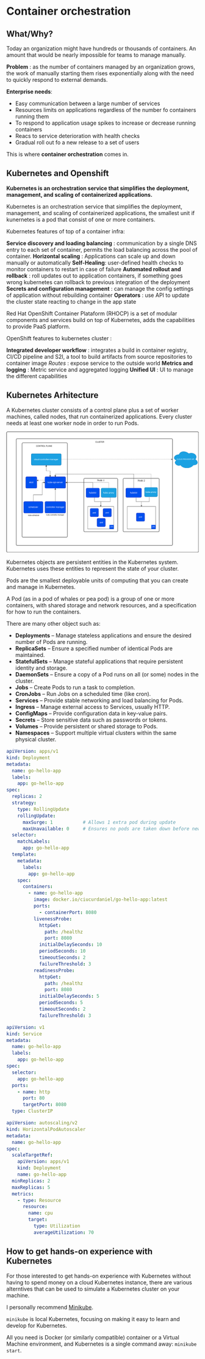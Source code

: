 # Container orchestration

## What/Why?

Today an organization might have hundreds or thousands of containers. An amount that would be nearly impossible for teams to manage manually. 

**Problem** : as the number of containers managed by an organization grows, the work of manually starting them rises exponentially along with the need to quickly respond to external demands.

**Enterprise needs**:

* Easy communication between a large number of services
* Resources limits on applications regardless of the number fo containers running them
* To respond to application usage spikes to increase or decrease running containers
* Reacs to service deterioration with health checks
* Gradual roll out fo a new release to a set of users

This is where **container orchestration** comes in.

## Kubernetes and Openshift

**Kubernetes is an orchestration service that simplifies the deployment, management, and scaling of containerized applications.**

Kubernetes is an orchestration service that simplifies the deployment, management, and scaling of containerized applications, the smallest unit if kunernetes is a pod that consist of one or more containers.

Kubernetes features of top of a container infra:

**Service discovery and loading balancing** : communication by a single DNS entry to each set of container, permits the load balancing across the pool of container.
**Horizontal scaling** : Applications can scale up and down manually or automatically
**Self-Healing**: user-defined health checks to monitor containers to restart in case of failure
**Automated rollout and rollback** : roll updates out to application containers, if something goes wrong kubernetes can rollback to previous integration of the deployment
**Secrets and configuration management** : can manage the config settings of application without rebuilding container
**Operators** : use API to update the cluster state reacting to change in the app state

Red Hat OpenShift Container Plataform (RHOCP) is a set of modular components and services build on top of Kubernetes, adds the capabilities to provide PaaS platform.

OpenShift features to kubernetes cluster :

**Integrated developer workflow** : integrates a build in container registry, CI/CD pipeline and S2I, a tool to build artifacts from source repositories to container image
*Routes* : expose service to the outside world
**Metrics and logging** : Metric service and aggregated logging
**Unified UI** : UI to manage the different capabilities


## Kubernetes Arhitecture

A Kubernetes cluster consists of a control plane plus a set of worker machines, called nodes, that run containerized applications. Every cluster needs at least one worker node in order to run Pods.

![Kubernetes cluster arhitecture](../_img/kubernetes-cluster-architecture.svg "Kubernetes cluster arhitecture")

Kubernetes objects are persistent entities in the Kubernetes system. Kubernetes uses these entities to represent the state of your cluster.

Pods are the smallest deployable units of computing that you can create and manage in Kubernetes.

A Pod (as in a pod of whales or pea pod) is a group of one or more containers, with shared storage and network resources, and a specification for how to run the containers.

There are many other object such as:

*	**Deployments** – Manage stateless applications and ensure the desired number of Pods are running.
*	**ReplicaSets** – Ensure a specified number of identical Pods are maintained.
*	**StatefulSets** – Manage stateful applications that require persistent identity and storage.
*	**DaemonSets** – Ensure a copy of a Pod runs on all (or some) nodes in the cluster.
*	**Jobs** – Create Pods to run a task to completion.
*	**CronJobs** – Run Jobs on a scheduled time (like cron).
*	**Services** – Provide stable networking and load balancing for Pods.
*	**Ingress** – Manage external access to Services, usually HTTP.
*	**ConfigMaps** – Provide configuration data in key-value pairs.
*	**Secrets** – Store sensitive data such as passwords or tokens.
*	**Volumes** – Provide persistent or shared storage to Pods.
*	**Namespaces** – Support multiple virtual clusters within the same physical cluster.


```yaml
apiVersion: apps/v1
kind: Deployment
metadata:
  name: go-hello-app
  labels:
    app: go-hello-app
spec:
  replicas: 2
  strategy:
    type: RollingUpdate
    rollingUpdate:
      maxSurge: 1           # Allows 1 extra pod during update
      maxUnavailable: 0     # Ensures no pods are taken down before new ones are ready
  selector:
    matchLabels:
      app: go-hello-app
  template:
    metadata:
      labels:
        app: go-hello-app
    spec:
      containers:
        - name: go-hello-app
          image: docker.io/ciucurdaniel/go-hello-app:latest
          ports:
            - containerPort: 8080
          livenessProbe:
            httpGet:
              path: /healthz
              port: 8080
            initialDelaySeconds: 10
            periodSeconds: 10
            timeoutSeconds: 2
            failureThreshold: 3
          readinessProbe:
            httpGet:
              path: /healthz
              port: 8080
            initialDelaySeconds: 5
            periodSeconds: 5
            timeoutSeconds: 2
            failureThreshold: 3
```


```yaml
apiVersion: v1
kind: Service
metadata:
  name: go-hello-app
  labels:
    app: go-hello-app
spec:
  selector:
    app: go-hello-app
  ports:
    - name: http
      port: 80
      targetPort: 8080
  type: ClusterIP
```

```yaml
apiVersion: autoscaling/v2
kind: HorizontalPodAutoscaler
metadata:
  name: go-hello-app
spec:
  scaleTargetRef:
    apiVersion: apps/v1
    kind: Deployment
    name: go-hello-app
  minReplicas: 2
  maxReplicas: 5
  metrics:
    - type: Resource
      resource:
        name: cpu
        target:
          type: Utilization
          averageUtilization: 70
```

## How to get hands-on experience with Kubernetes

For those interested to get hands-on experience with Kubernetes without having to spend money on a cloud Kubernetes instance, there are various alterntives that can be used to simulate a Kubernetes cluster on your machine. 

I personally recommend [Minikube](https://minikube.sigs.k8s.io/docs/start/?arch=%2Flinux%2Fx86-64%2Fstable%2Fbinary+download).

`minikube` is local Kubernetes, focusing on making it easy to learn and develop for Kubernetes.

All you need is Docker (or similarly compatible) container or a Virtual Machine environment, and Kubernetes is a single command away: `minikube start`.
